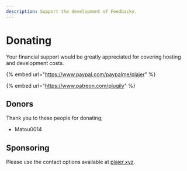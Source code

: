 ```yaml
---
description: Support the development of Feedbacky.
---
```


# Donating

Your financial support would be greatly appreciated for covering hosting and development costs.

{% embed url="https://www.paypal.com/paypalme/plajer" %}

{% embed url="https://www.patreon.com/plugily" %}

## Donors

Thank you to these people for donating;

* Matou0014

## Sponsoring

Please use the contact options available at [plajer.xyz](https://plajer.xyz).

